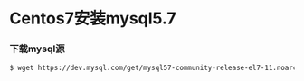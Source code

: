 # Centos7安装mysql5.7

### 下载mysql源

``` bash
$ wget https://dev.mysql.com/get/mysql57-community-release-el7-11.noarch.rpm
```
